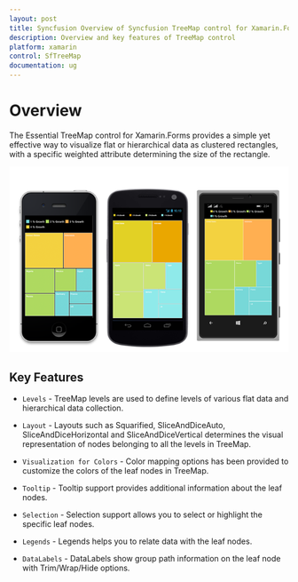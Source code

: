```yaml
---
layout: post
title: Syncfusion Overview of Syncfusion TreeMap control for Xamarin.Forms
description: Overview and key features of TreeMap control
platform: xamarin
control: SfTreeMap
documentation: ug
---
```


# Overview

The Essential TreeMap control for Xamarin.Forms provides a simple yet effective way to visualize flat or hierarchical data as clustered rectangles, with a specific weighted attribute determining the size of the rectangle.

![](Getting-Started_images/img2.png)

## Key Features

* `Levels` - TreeMap levels are used to define levels of various flat data and hierarchical data collection.
 
* `Layout` - Layouts such as Squarified, SliceAndDiceAuto, SliceAndDiceHorizontal and SliceAndDiceVertical determines the visual representation of nodes belonging to all the levels in TreeMap.
 
* `Visualization for Colors` - Color mapping options has been provided to customize the colors of the leaf nodes in TreeMap.

* `Tooltip` - Tooltip support provides additional information about the leaf nodes.

* `Selection` - Selection support allows you to select or highlight the specific leaf nodes.

* `Legends` - Legends helps you to relate data with the leaf nodes.

* `DataLabels` - DataLabels show group path information on the leaf node with Trim/Wrap/Hide options.




